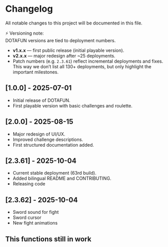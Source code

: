 # Changelog

All notable changes to this project will be documented in this file.

⚡️ Versioning note:  
DOTAFUN versions are tied to deployment numbers.  
- **v1.x.x** — first public release (initial playable version).  
- **v2.x.x** — major redesign after ~25 deployments.  
- Patch numbers (e.g. `2.3.61`) reflect incremental deployments and fixes.  
This way we don’t list all 130+ deployments, but only highlight the important milestones.

## [1.0.0] - 2025-07-01
- Initial release of DOTAFUN.
- First playable version with basic challenges and roulette.

## [2.0.0] - 2025-08-15
- Major redesign of UI/UX.
- Improved challenge descriptions.
- First structured documentation added.

  
## [2.3.61] - 2025-10-04
- Current stable deployment (63rd build).
- Added bilingual README and CONTRIBUTING.
- Releasing code

## [2.3.62] - 2025-10-04
- Sword sound for fight
- Sword cursor
- New fight animations
## This functions still in work


